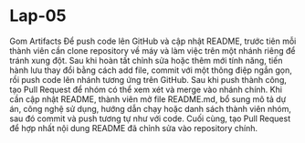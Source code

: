 # Lap-05
Gom Artifacts
Để push code lên GitHub và cập nhật README, trước tiên mỗi thành viên cần clone repository về máy và làm việc trên một nhánh riêng để tránh xung đột. Sau khi hoàn tất chỉnh sửa hoặc thêm mới tính năng, tiến hành lưu thay đổi bằng cách add file, commit với một thông điệp ngắn gọn, rồi push code lên nhánh tương ứng trên GitHub. Sau khi push thành công, tạo Pull Request để nhóm có thể xem xét và merge vào nhánh chính. Khi cần cập nhật README, thành viên mở file README.md, bổ sung mô tả dự án, công nghệ sử dụng, hướng dẫn chạy hoặc danh sách thành viên nhóm, sau đó commit và push tương tự như với code. Cuối cùng, tạo Pull Request để hợp nhất nội dung README đã chỉnh sửa vào repository chính.